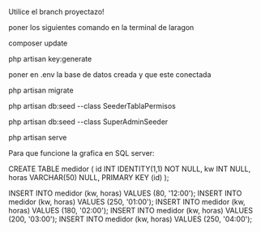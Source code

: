Utilice el branch proyectazo!

poner los siguientes comando en la terminal de laragon

composer update

php artisan key:generate

poner en .env la base de datos creada y que este conectada

php artisan migrate

php artisan db:seed --class SeederTablaPermisos

php artisan db:seed --class SuperAdminSeeder

php artisan serve


Para que funcione la grafica en SQL server:

CREATE TABLE medidor (
  id INT IDENTITY(1,1) NOT NULL,
  kw INT NULL,
  horas VARCHAR(50) NULL,
  PRIMARY KEY (id)
);

INSERT INTO medidor (kw, horas) VALUES (80, '12:00');
INSERT INTO medidor (kw, horas) VALUES (250, '01:00');
INSERT INTO medidor (kw, horas) VALUES (180, '02:00');
INSERT INTO medidor (kw, horas) VALUES (200, '03:00');
INSERT INTO medidor (kw, horas) VALUES (250, '04:00');
